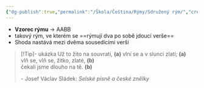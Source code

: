 ```yaml
---
{"dg-publish":true,"permalink":"/Škola/Čeština/Rýmy/Sdružený rým/","created":"2024-05-15T18:30:25.648+02:00","updated":"2024-05-15T18:49:16.409+02:00"}
---
```


- **Vzorec rýmu** -> AABB
- takový rým, ve kterém se ==rýmují dva po sobě jdoucí verše==
- Shoda nastává mezi dvěma sousedícími verši

> [!Tip]- ukázka
> Už to žito na souvrati, **(a)**
> vlní se a v slunci zlatí; **(a)**  
> vlň se, vlň se, žitko, zlaté, **(b)**  
> čekali jsme dlouho na tě. **(b)**
> 
> \- Josef Václav Sládek: *Selské písně a české znělky*